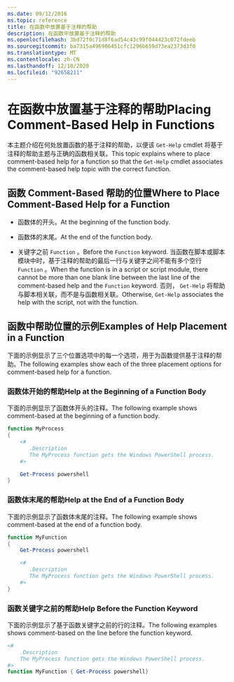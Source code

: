 ```yaml
---
ms.date: 09/12/2016
ms.topic: reference
title: 在函数中放置基于注释的帮助
description: 在函数中放置基于注释的帮助
ms.openlocfilehash: 3bd72f0c71d8f6ad54c43c99f044423c072fdeeb
ms.sourcegitcommit: ba7315a496986451cfc1296b659d73ea2373d3f0
ms.translationtype: MT
ms.contentlocale: zh-CN
ms.lasthandoff: 12/10/2020
ms.locfileid: "92658211"
---
```

# <a name="placing-comment-based-help-in-functions"></a><span data-ttu-id="a3e41-103">在函数中放置基于注释的帮助</span><span class="sxs-lookup"><span data-stu-id="a3e41-103">Placing Comment-Based Help in Functions</span></span>

<span data-ttu-id="a3e41-104">本主题介绍在何处放置函数的基于注释的帮助，以便该 `Get-Help` cmdlet 将基于注释的帮助主题与正确的函数相关联。</span><span class="sxs-lookup"><span data-stu-id="a3e41-104">This topic explains where to place comment-based help for a function so that the `Get-Help` cmdlet associates the comment-based help topic with the correct function.</span></span>

## <a name="where-to-place-comment-based-help-for-a-function"></a><span data-ttu-id="a3e41-105">函数 Comment-Based 帮助的位置</span><span class="sxs-lookup"><span data-stu-id="a3e41-105">Where to Place Comment-Based Help for a Function</span></span>

- <span data-ttu-id="a3e41-106">函数体的开头。</span><span class="sxs-lookup"><span data-stu-id="a3e41-106">At the beginning of the function body.</span></span>

- <span data-ttu-id="a3e41-107">函数体的末尾。</span><span class="sxs-lookup"><span data-stu-id="a3e41-107">At the end of the function body.</span></span>

- <span data-ttu-id="a3e41-108">关键字之前 `Function` 。</span><span class="sxs-lookup"><span data-stu-id="a3e41-108">Before the `Function` keyword.</span></span> <span data-ttu-id="a3e41-109">当函数在脚本或脚本模块中时，基于注释的帮助的最后一行与关键字之间不能有多个空行 `Function` 。</span><span class="sxs-lookup"><span data-stu-id="a3e41-109">When the function is in a script or script module, there cannot be more than one blank line between the last line of the comment-based help and the `Function` keyword.</span></span> <span data-ttu-id="a3e41-110">否则， `Get-Help` 将帮助与脚本相关联，而不是与函数相关联。</span><span class="sxs-lookup"><span data-stu-id="a3e41-110">Otherwise, `Get-Help` associates the help with the script, not with the function.</span></span>

## <a name="examples-of-help-placement-in-a-function"></a><span data-ttu-id="a3e41-111">函数中帮助位置的示例</span><span class="sxs-lookup"><span data-stu-id="a3e41-111">Examples of Help Placement in a Function</span></span>

<span data-ttu-id="a3e41-112">下面的示例显示了三个位置选项中的每一个选项，用于为函数提供基于注释的帮助。</span><span class="sxs-lookup"><span data-stu-id="a3e41-112">The following examples show each of the three placement options for comment-based help for a function.</span></span>

### <a name="help-at-the-beginning-of-a-function-body"></a><span data-ttu-id="a3e41-113">函数体开始的帮助</span><span class="sxs-lookup"><span data-stu-id="a3e41-113">Help at the Beginning of a Function Body</span></span>

<span data-ttu-id="a3e41-114">下面的示例显示了函数体开头的注释。</span><span class="sxs-lookup"><span data-stu-id="a3e41-114">The following example shows comment-based at the beginning of a function body.</span></span>

```powershell
function MyProcess
{
    <#
       .Description
       The MyProcess function gets the Windows PowerShell process.
    #>

    Get-Process powershell
}
```

### <a name="help-at-the-end-of-a-function-body"></a><span data-ttu-id="a3e41-115">函数体末尾的帮助</span><span class="sxs-lookup"><span data-stu-id="a3e41-115">Help at the End of a Function Body</span></span>

 <span data-ttu-id="a3e41-116">下面的示例显示了函数体末尾的注释。</span><span class="sxs-lookup"><span data-stu-id="a3e41-116">The following example shows comment-based at the end of a function body.</span></span>

```powershell
function MyFunction
{
    Get-Process powershell

    <#
       .Description
       The MyProcess function gets the Windows PowerShell process.
    #>
}
```

### <a name="help-before-the-function-keyword"></a><span data-ttu-id="a3e41-117">函数关键字之前的帮助</span><span class="sxs-lookup"><span data-stu-id="a3e41-117">Help Before the Function Keyword</span></span>

 <span data-ttu-id="a3e41-118">下面的示例显示了基于函数关键字之前的行的注释。</span><span class="sxs-lookup"><span data-stu-id="a3e41-118">The following examples shows comment-based on the line before the function keyword.</span></span>

```powershell
<#
    .Description
    The MyProcess function gets the Windows PowerShell process.
#>
function MyFunction { Get-Process powershell}
```

